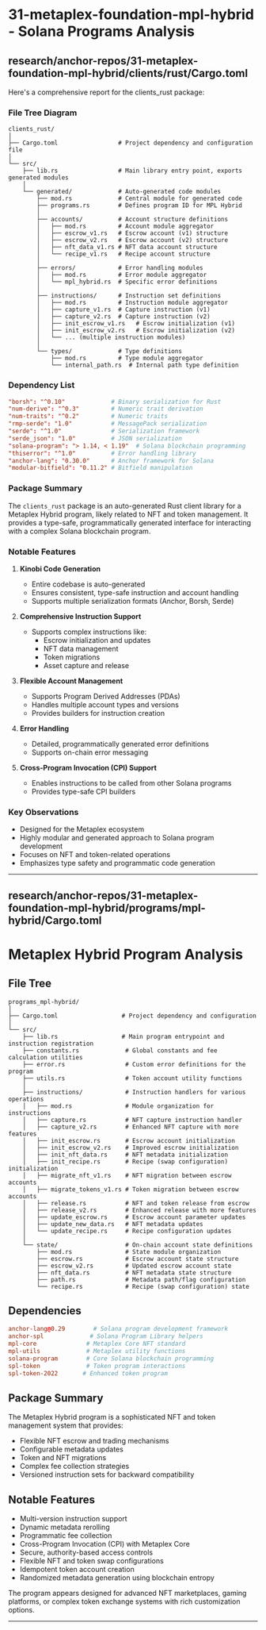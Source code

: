 # 31-metaplex-foundation-mpl-hybrid - Solana Programs Analysis

## research/anchor-repos/31-metaplex-foundation-mpl-hybrid/clients/rust/Cargo.toml

Here's a comprehensive report for the clients_rust package:

### File Tree Diagram
```
clients_rust/
│
├── Cargo.toml                 # Project dependency and configuration file
│
└── src/
    ├── lib.rs                 # Main library entry point, exports generated modules
    │
    └── generated/             # Auto-generated code modules
        ├── mod.rs             # Central module for generated code
        ├── programs.rs        # Defines program ID for MPL Hybrid
        │
        ├── accounts/          # Account structure definitions
        │   ├── mod.rs         # Account module aggregator
        │   ├── escrow_v1.rs   # Escrow account (v1) structure
        │   ├── escrow_v2.rs   # Escrow account (v2) structure
        │   ├── nft_data_v1.rs # NFT data account structure
        │   └── recipe_v1.rs   # Recipe account structure
        │
        ├── errors/            # Error handling modules
        │   ├── mod.rs         # Error module aggregator
        │   └── mpl_hybrid.rs  # Specific error definitions
        │
        ├── instructions/      # Instruction set definitions
        │   ├── mod.rs         # Instruction module aggregator
        │   ├── capture_v1.rs  # Capture instruction (v1)
        │   ├── capture_v2.rs  # Capture instruction (v2)
        │   ├── init_escrow_v1.rs   # Escrow initialization (v1)
        │   ├── init_escrow_v2.rs   # Escrow initialization (v2)
        │   └── ... (multiple instruction modules)
        │
        └── types/             # Type definitions
            ├── mod.rs         # Type module aggregator
            └── internal_path.rs  # Internal path type definition
```

### Dependency List
```toml
"borsh": "^0.10"             # Binary serialization for Rust
"num-derive": "^0.3"         # Numeric trait derivation
"num-traits": "^0.2"         # Numeric traits
"rmp-serde": "1.0"           # MessagePack serialization
"serde": "^1.0"              # Serialization framework
"serde_json": "1.0"          # JSON serialization
"solana-program": "> 1.14, < 1.19"  # Solana blockchain programming
"thiserror": "^1.0"          # Error handling library
"anchor-lang": "0.30.0"      # Anchor framework for Solana
"modular-bitfield": "0.11.2" # Bitfield manipulation
```

### Package Summary
The `clients_rust` package is an auto-generated Rust client library for a Metaplex Hybrid program, likely related to NFT and token management. It provides a type-safe, programmatically generated interface for interacting with a complex Solana blockchain program.

### Notable Features
1. **Kinobi Code Generation**
   - Entire codebase is auto-generated
   - Ensures consistent, type-safe instruction and account handling
   - Supports multiple serialization formats (Anchor, Borsh, Serde)

2. **Comprehensive Instruction Support**
   - Supports complex instructions like:
     - Escrow initialization and updates
     - NFT data management
     - Token migrations
     - Asset capture and release

3. **Flexible Account Management**
   - Supports Program Derived Addresses (PDAs)
   - Handles multiple account types and versions
   - Provides builders for instruction creation

4. **Error Handling**
   - Detailed, programmatically generated error definitions
   - Supports on-chain error messaging

5. **Cross-Program Invocation (CPI) Support**
   - Enables instructions to be called from other Solana programs
   - Provides type-safe CPI builders

### Key Observations
- Designed for the Metaplex ecosystem
- Highly modular and generated approach to Solana program development
- Focuses on NFT and token-related operations
- Emphasizes type safety and programmatic code generation

---

## research/anchor-repos/31-metaplex-foundation-mpl-hybrid/programs/mpl-hybrid/Cargo.toml

# Metaplex Hybrid Program Analysis

## File Tree
```
programs_mpl-hybrid/
│
├── Cargo.toml                  # Project dependency and configuration
│
└── src/
    ├── lib.rs                  # Main program entrypoint and instruction registration
    ├── constants.rs             # Global constants and fee calculation utilities
    ├── error.rs                 # Custom error definitions for the program
    ├── utils.rs                 # Token account utility functions
    │
    ├── instructions/            # Instruction handlers for various operations
    │   ├── mod.rs               # Module organization for instructions
    │   ├── capture.rs           # NFT capture instruction handler
    │   ├── capture_v2.rs        # Enhanced NFT capture with more features
    │   ├── init_escrow.rs       # Escrow account initialization
    │   ├── init_escrow_v2.rs    # Improved escrow initialization
    │   ├── init_nft_data.rs     # NFT metadata initialization
    │   ├── init_recipe.rs       # Recipe (swap configuration) initialization
    │   ├── migrate_nft_v1.rs    # NFT migration between escrow accounts
    │   ├── migrate_tokens_v1.rs # Token migration between escrow accounts
    │   ├── release.rs           # NFT and token release from escrow
    │   ├── release_v2.rs        # Enhanced release with more features
    │   ├── update_escrow.rs     # Escrow account parameter updates
    │   ├── update_new_data.rs   # NFT metadata updates
    │   └── update_recipe.rs     # Recipe configuration updates
    │
    └── state/                   # On-chain account state definitions
        ├── mod.rs               # State module organization
        ├── escrow.rs            # Escrow account state structure
        ├── escrow_v2.rs         # Updated escrow account state
        ├── nft_data.rs          # NFT metadata state structure
        ├── path.rs              # Metadata path/flag configuration
        └── recipe.rs            # Recipe (swap configuration) state
```

## Dependencies
```toml
anchor-lang@0.29        # Solana program development framework
anchor-spl             # Solana Program Library helpers
mpl-core              # Metaplex Core NFT standard
mpl-utils             # Metaplex utility functions
solana-program        # Core Solana blockchain programming
spl-token             # Token program interactions
spl-token-2022       # Enhanced token program
```

## Package Summary
The Metaplex Hybrid program is a sophisticated NFT and token management system that provides:
- Flexible NFT escrow and trading mechanisms
- Configurable metadata updates
- Token and NFT migrations
- Complex fee collection strategies
- Versioned instruction sets for backward compatibility

## Notable Features
- Multi-version instruction support
- Dynamic metadata rerolling
- Programmatic fee collection
- Cross-Program Invocation (CPI) with Metaplex Core
- Secure, authority-based access controls
- Flexible NFT and token swap configurations
- Idempotent token account creation
- Randomized metadata generation using blockchain entropy

The program appears designed for advanced NFT marketplaces, gaming platforms, or complex token exchange systems with rich customization options.

---

